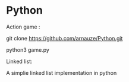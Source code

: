 # Python

Action game :

git clone https://github.com/arnauze/Python.git

python3 game.py


Linked list:

A simplie linked list implementation in python
